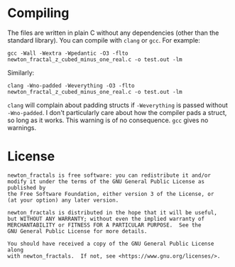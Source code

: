 # Compiling
The files are written in plain C without any dependencies (other than the
standard library). You can compile with `clang` or `gcc`. For example:
```
gcc -Wall -Wextra -Wpedantic -O3 -flto newton_fractal_z_cubed_minus_one_real.c -o test.out -lm
```
Similarly:
```
clang -Wno-padded -Weverything -O3 -flto newton_fractal_z_cubed_minus_one_real.c -o test.out -lm
```
`clang` will complain about padding structs if `-Weverything` is passed without
`-Wno-padded`. I don't particularly care about how the compiler pads a struct,
so long as it works. This warning is of no consequence. `gcc` gives no warnings.

# License
    newton_fractals is free software: you can redistribute it and/or
    modify it under the terms of the GNU General Public License as published by
    the Free Software Foundation, either version 3 of the License, or
    (at your option) any later version.

    newton_fractals is distributed in the hope that it will be useful,
    but WITHOUT ANY WARRANTY; without even the implied warranty of
    MERCHANTABILITY or FITNESS FOR A PARTICULAR PURPOSE.  See the
    GNU General Public License for more details.

    You should have received a copy of the GNU General Public License along
    with newton_fractals.  If not, see <https://www.gnu.org/licenses/>.

